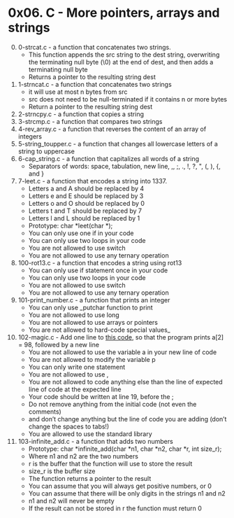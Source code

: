 # 0x06. C - More pointers, arrays and strings

0. 0-strcat.c - a function that concatenates two strings.
	* This function appends the src string to the dest string, overwriting the terminating null byte (\0) at the end of dest, and then adds a terminating null byte
	* Returns a pointer to the resulting string dest
1. 1-strncat.c - a function that concatenates two strings
	* it will use at most n bytes from src 
	* src does not need to be null-terminated if it contains n or more bytes
	* Return a pointer to the resulting string dest
2. 2-strncpy.c - a function that copies a string
3. 3-strcmp.c - a function that compares two strings
4. 4-rev_array.c - a function that reverses the content of an array of integers
5. 5-string_toupper.c - a function that changes all lowercase letters of a string to uppercase
6. 6-cap_string.c - a function that capitalizes all words of a string
	* Separators of words: space, tabulation, new line, ,, ;, ., !, ?, ", (, ), {, and }
7. 7-leet.c - a function that encodes a string into 1337.
	* Letters a and A should be replaced by 4
	* Letters e and E should be replaced by 3
	* Letters o and O should be replaced by 0
	* Letters t and T should be replaced by 7
	* Letters l and L should be replaced by 1
	* Prototype: char *leet(char *);
	* You can only use one if in your code
	* You can only use two loops in your code
	* You are not allowed to use switch
	* You are not allowed to use any ternary operation
8. 100-rot13.c - a function that encodes a string using rot13
	* You can only use if statement once in your code
	* You can only use two loops in your code
	* You are not allowed to use switch
	* You are not allowed to use any ternary operation
9. 101-print_number.c - a function that prints an integer
	* You can only use _putchar function to print
	* You are not allowed to use long
	* You are not allowed to use arrays or pointers
	* You are not allowed to hard-code special values_
10. 102-magic.c - Add one line to [this code](https://github.com/holbertonschool/make_magic_happen/blob/master/magic.c), so that the program prints a[2] = 98, followed by a new line
	* You are not allowed to use the variable a in your new line of code
	* You are not allowed to modify the variable p
	* You can only write one statement
	* You are not allowed to use ,
	* You are not allowed to code anything else than the line of expected line of code at the expected line
	* Your code should be written at line 19, before the ;
	* Do not remove anything from the initial code (not even the comments)
	* and don’t change anything but the line of code you are adding (don’t change the spaces to tabs!)
	* You are allowed to use the standard library
11. 103-infinite_add.c - a function that adds two numbers
	* Prototype: char *infinite_add(char *n1, char *n2, char *r, int size_r);
	* Where n1 and n2 are the two numbers
	* r is the buffer that the function will use to store the result
	* size_r is the buffer size
	* The function returns a pointer to the result
	* You can assume that you will always get positive numbers, or 0
	* You can assume that there will be only digits in the strings n1 and n2
	* n1 and n2 will never be empty
	* If the result can not be stored in r the function must return 0

